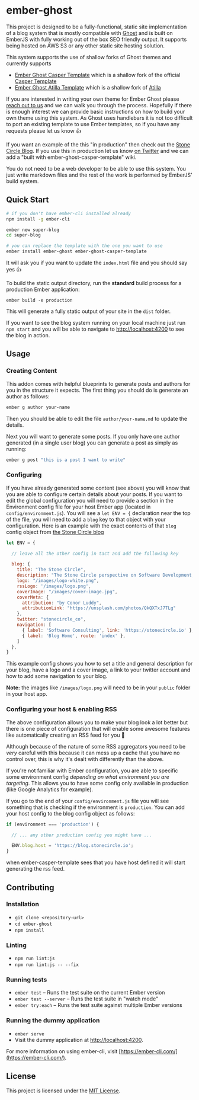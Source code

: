 ember-ghost
==============================================================================

This project is designed to be a fully-functional, static site implementation of a blog system that is mostly compatible with [Ghost](https://ghost.org/) and is built on EmberJS with fully working out of the
box SEO friendly output. It supports being hosted on AWS S3 or any other static site
hosting solution.

This system supports the use of shallow forks of Ghost themes and currently supports

- [Ember Ghost Casper Template](https://github.com/stonecircle/ember-ghost-casper-template) which is a shallow fork of the official [Casper Template](https://github.com/TryGhost/Casper)
- [Ember Ghost Atilla Template](https://github.com/stonecircle/ember-ghost-attila-template) which is a shallow fork of [Atilla](https://github.com/zutrinken/attila)

If you are interested in writing your own theme for Ember Ghost please [reach out to us](https://stonecircle.io) and we can walk you through the process. Hopefully if there is enough interest we can provide basic instructions on how to build your own theme using this system. As Ghost uses handlebars it is not too difficult to port an existing template to use Ember templates, so if you have any requests please let us know 👍

If you want an example of the this "in production" then check out the [Stone Circle
Blog](https://blog.stonecircle.io). If you use this in production let us know [on
Twitter](https://twitter.com/stonecircle_co) and we can add a "built with
ember-ghost-casper-template" wiki.

You do not need to be a web developer to be able to use this system. You just write markdown files
and the rest of the work is performed by EmberJS' build system.

Quick Start
------------------------------------------------------------------------------

```sh
# if you don't have ember-cli installed already
npm install -g ember-cli

ember new super-blog
cd super-blog

# you can replace the template with the one you want to use
ember install ember-ghost ember-ghost-casper-template
```

It will ask you if you want to update the `index.html` file and you should say yes 👍

To build the static output directory, run the **standard** build process for a production Ember application:
```
ember build -e production
```
This will generate a fully static output of your site in the `dist` folder.

If you want to see the blog system running on your local machine just run `npm start` and you will
be able to navigate to  [http://localhost:4200](http://localhost:4200) to see the blog in action.


Usage
------------------------------------------------------------------------------

### Creating Content

This addon comes with helpful blueprints to generate posts and authors for you in the structure it
expects. The first thing you should do is generate an author as follows:

```sh
ember g author your-name
```

Then you should be able to edit the file `author/your-name.md` to update the details.

Next you will want to generate some posts. If you only have one author generated (in a single user
blog) you can generate a post as simply as running:

```sh
ember g post "this is a post I want to write"
```

### Configuring

If you have already generated some content (see above) you will know that you are able to configure
certain details about your posts. If you want to edit the global configuration you will need to
provide a section in the Environment config file for your host Ember app (located in
`config/environment.js`). You will see a `let ENV = {` declaration near the top of the file, you
will need to add a `blog` key to that object with your configuration. Here is an example with the
exact contents of that `blog` config object from [the Stone Circle
blog](https://blog.stonecircle.io)

```javascript
let ENV = {

  // leave all the other config in tact and add the following key

  blog: {
    title: "The Stone Circle",
    description: "The Stone Circle perspective on Software Development, Business and more.",
    logo: "/images/logo-white.png",
    rssLogo: '/images/logo.png',
    coverImage: "/images/cover-image.jpg",
    coverMeta: {
      attribution: "by Conor Luddy",
      attributionLink: "https://unsplash.com/photos/QkQXTxJ7TLg"
    },
    twitter: "stonecircle_co",
    navigation: [
      { label: 'Software Consulting', link: 'https://stonecircle.io' },
      { label: 'Blog Home', route: 'index' },
    ]
  },
}
```

This example config shows you how to set a title and general description for your blog, have a logo and a cover image, a link to your twitter account and how to add some navigation to your blog.

**Note:** the images like `/images/logo.png` will need to be in your `public` folder in your host app.

### Configuring your host & enabling RSS
The above configuration allows you to make your blog look a lot better but there is one piece of configuration that will enable some awesome features like automatically creating an RSS feed for you 🎉

Although because of the nature of some RSS aggregators you need to be *very* careful with this because it can mess up a cache that you have no control over, this is why it's dealt with differently than the above.

If you're not familiar with Ember configuration, you are able to specific some environment config *depending on what environment you are targeting*. This allows you to have some config only available in production (like Google Analytics for example).

If you go to the end of your `config/environment.js` file you will see something that is checking if the environment is `production`. You can add your host config to the blog config object as follows:

```javascript
if (environment === 'production') {

  // ... any other production config you might have ...

  ENV.blog.host = 'https://blog.stonecircle.io';
}
```

when ember-casper-template sees that you have host defined it will start generating the rss feed.


Contributing
------------------------------------------------------------------------------

### Installation

* `git clone <repository-url>`
* `cd ember-ghost`
* `npm install`

### Linting

* `npm run lint:js`
* `npm run lint:js -- --fix`

### Running tests

* `ember test` – Runs the test suite on the current Ember version
* `ember test --server` – Runs the test suite in "watch mode"
* `ember try:each` – Runs the test suite against multiple Ember versions

### Running the dummy application

* `ember serve`
* Visit the dummy application at [http://localhost:4200](http://localhost:4200).

For more information on using ember-cli, visit [https://ember-cli.com/](https://ember-cli.com/).

License
------------------------------------------------------------------------------

This project is licensed under the [MIT License](LICENSE.md).
